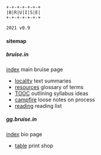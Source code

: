 ```
+-+-+-+-+-+-+
|B|R|U|I|S|E|
+-+-+-+-+-+-+
```
```
2021 v0.9
```
#### sitemap

##### bruise.in  
[index](https://bruise.in)						main bruise page  
- [locality](https://bruise.in/locality.html)		text summaries  
- [resources](https://bruise.in/resources.html)			glossary of terms  
- [TOOC](https://bruise.in/tooc.html)					outlining syllabus ideas  
- [campfire](https://bruise.in/campfire.html)			loose notes on process  
- [reading](https://bruise.in/reading.html)		reading list

##### gg.bruise.in  
[index](https://gg.bruise.in)		bio page  
- [table](https://gg.bruise.in/table.html)	print shop
